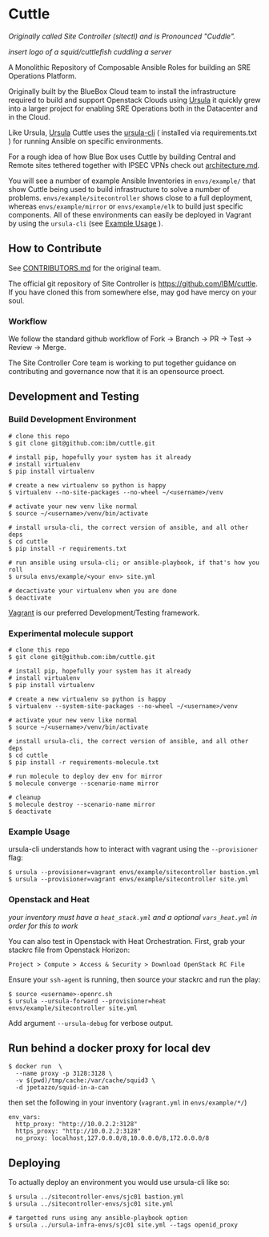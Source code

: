 # Cuttle

_Originally called Site Controller (sitectl) and is Pronounced "Cuddle"._

_insert logo of a squid/cuttlefish cuddling a server_

A Monolithic Repository of Composable Ansible Roles for building an SRE Operations Platform.

Originally built by the BlueBox Cloud team to install the infrastructure required to build and
support Openstack Clouds using [Ursula](http://github.com/blueboxgroup/ursula) it quickly grew into
a larger project for enabling SRE Operations both in the Datacenter and in the Cloud.

Like Ursula, [Ursula](http://github.com/blueboxgroup/ursula) Cuttle uses the
[ursula-cli](https://github.com/blueboxgroup/ursula-cli) ( installed via requirements.txt )
for running Ansible on specific environments.

For a rough idea of how Blue Box uses Cuttle by building Central and Remote sites
tethered together with IPSEC VPNs check out [architecture.md](architecture.md).

You will see a number of example Ansible Inventories in `envs/example/` that
show Cuttle being used to build infrastructure to solve a number of problems.
`envs/example/sitecontroller` shows close to a full deployment, whereas
`envs/example/mirror` or `envs/example/elk` to build just specific components.
All of these environments can easily be deployed in Vagrant by using the `ursula-cli`
 (see [Example Usage](#example-usage) ).

How to Contribute
-----------------

See [CONTRIBUTORS.md](CONTRIBUTORS.md) for the original team.

The official git repository of Site Controller is https://github.com/IBM/cuttle.
If you have cloned this from somewhere else, may god have mercy on your soul.

### Workflow

We follow the standard github workflow of Fork -> Branch -> PR -> Test -> Review -> Merge.

The Site Controller Core team is working to put together guidance on contributing and
governance now that it is an opensource proect.

Development and Testing
-----------------------

### Build Development Environment

```
# clone this repo
$ git clone git@github.com:ibm/cuttle.git

# install pip, hopefully your system has it already
# install virtualenv
$ pip install virtualenv

# create a new virtualenv so python is happy
$ virtualenv --no-site-packages --no-wheel ~/<username>/venv

# activate your new venv like normal
$ source ~/<username>/venv/bin/activate

# install ursula-cli, the correct version of ansible, and all other deps
$ cd cuttle
$ pip install -r requirements.txt

# run ansible using ursula-cli; or ansible-playbook, if that's how you roll
$ ursula envs/example/<your env> site.yml

# decactivate your virtualenv when you are done
$ deactivate
```

[Vagrant](https://www.vagrantup.com/) is our preferred Development/Testing framework.

### Experimental molecule support

```
# clone this repo
$ git clone git@github.com:ibm/cuttle.git

# install pip, hopefully your system has it already
# install virtualenv
$ pip install virtualenv

# create a new virtualenv so python is happy
$ virtualenv --system-site-packages --no-wheel ~/<username>/venv

# activate your new venv like normal
$ source ~/<username>/venv/bin/activate

# install ursula-cli, the correct version of ansible, and all other deps
$ cd cuttle
$ pip install -r requirements-molecule.txt

# run molecule to deploy dev env for mirror
$ molecule converge --scenario-name mirror

# cleanup
$ molecule destroy --scenario-name mirror
$ deactivate
```

### Example Usage

ursula-cli understands how to interact with vagrant using the `--provisioner` flag:

```
$ ursula --provisioner=vagrant envs/example/sitecontroller bastion.yml
$ ursula --provisioner=vagrant envs/example/sitecontroller site.yml
```

### Openstack and Heat

_your inventory must have a `heat_stack.yml` and a optional `vars_heat.yml` in order for this to work_

You can also test in Openstack with Heat Orchestration. First, grab your stackrc file from Openstack Horizon:

`Project > Compute > Access & Security > Download OpenStack RC File`

Ensure your `ssh-agent` is running, then source your stackrc and run the play:
```
$ source <username>-openrc.sh
$ ursula --ursula-forward --provisioner=heat envs/example/sitecontroller site.yml
```

Add argument `--ursula-debug` for verbose output.

## Run behind a docker proxy for local dev

```
$ docker run  \
  --name proxy -p 3128:3128 \
  -v $(pwd)/tmp/cache:/var/cache/squid3 \
  -d jpetazzo/squid-in-a-can
```

then set the following in your inventory (`vagrant.yml` in `envs/example/*/`)

```
env_vars:
  http_proxy: "http://10.0.2.2:3128"
  https_proxy: "http://10.0.2.2:3128"
  no_proxy: localhost,127.0.0.0/8,10.0.0.0/8,172.0.0.0/8

```

Deploying
---------

To actually deploy an environment you would use ursula-cli like so:

```
$ ursula ../sitecontroller-envs/sjc01 bastion.yml
$ ursula ../sitecontroller-envs/sjc01 site.yml

# targetted runs using any ansible-playbook option
$ ursula ../ursula-infra-envs/sjc01 site.yml --tags openid_proxy
```
